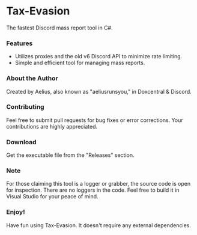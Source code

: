 # Tax-Evasion

The fastest Discord mass report tool in C#.

### Features
- Utilizes proxies and the old v6 Discord API to minimize rate limiting.
- Simple and efficient tool for managing mass reports.

### About the Author
Created by Aelius, also known as "aeliusrunsyou," in Doxcentral & Discord.

### Contributing
Feel free to submit pull requests for bug fixes or error corrections. Your contributions are highly appreciated.

### Download
Get the executable file from the "Releases" section.

### Note
For those claiming this tool is a logger or grabber, the source code is open for inspection. There are no loggers in the code. Feel free to build it in Visual Studio for your peace of mind.

### Enjoy!
Have fun using Tax-Evasion. It doesn't require any external dependencies.

